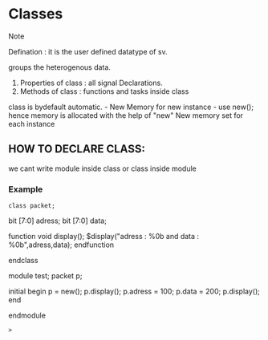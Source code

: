 # Classes
> [!NOTE]
>Defination : it is the user defined datatype of sv.
>
> groups the heterogenous data.
>  1. Properties of class : all signal Declarations.
>  2. Methods of class : functions and tasks inside class
>
> class is bydefault automatic.
>         -  New Memory for new instance
>         -  use new();
>hence memory is allocated with the help of "new"
>New memory set for each instance
>
>## HOW TO DECLARE CLASS:
>we cant write module inside class or class inside module
> ### Example
> ```
> class packet;
  bit [7:0] adress;
  bit [7:0] data;
  
  function void display();
    $display("adress : %0b and data : %0b",adress,data);
  endfunction
  
endclass

module test;
  packet p;
  
  initial begin
    p = new();
    p.display();
    p.adress = 100;
    p.data = 200;
    p.display();
  end
  
endmodule
```
>


